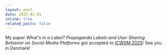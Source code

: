 ```yaml
---
layout: post
date: 2025-01-01
inline: true
related_posts: false
---
```


My paper *What's in a Label? Propaganda Labels and User Sharing Behavior on Social Media Platforms* got accepted to [ICWSM 2025](https://www.icwsm.org/2025/index.html)! See you in Denmark! 
